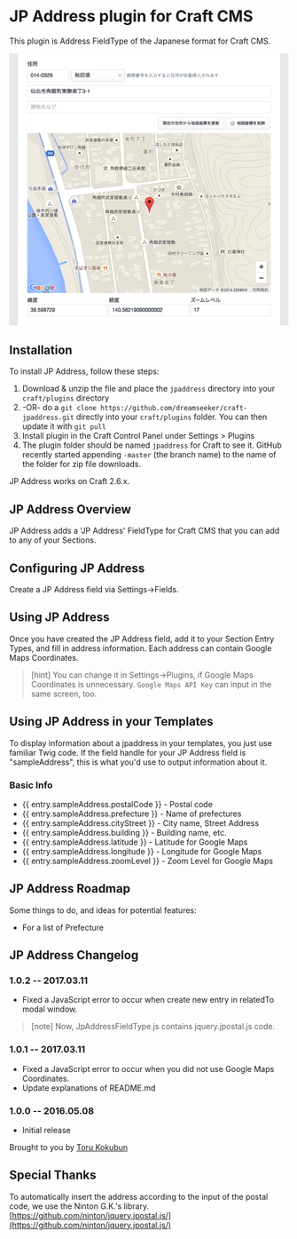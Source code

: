 # JP Address plugin for Craft CMS

This plugin is Address FieldType of the Japanese format for Craft CMS.

![Screenshot](resources/screenshots/jpaddress.png)

## Installation

To install JP Address, follow these steps:

1. Download & unzip the file and place the `jpaddress` directory into your `craft/plugins` directory
2.  -OR- do a `git clone https://github.com/dreamseeker/craft-jpaddress.git` directly into your `craft/plugins` folder.  You can then update it with `git pull`
3. Install plugin in the Craft Control Panel under Settings > Plugins
4. The plugin folder should be named `jpaddress` for Craft to see it.  GitHub recently started appending `-master` (the branch name) to the name of the folder for zip file downloads.

JP Address works on Craft 2.6.x.

## JP Address Overview

JP Address adds a 'JP Address' FieldType for Craft CMS that you can add to any of your Sections.

## Configuring JP Address

Create a JP Address field via Settings->Fields.

## Using JP Address

Once you have created the JP Address field, add it to your Section Entry Types, and fill in address information. Each address can contain Google Maps Coordinates.

> [hint] You can change it in Settings->Plugins, if Google Maps Coordinates is unnecessary. `Google Maps API Key` can input in the same screen, too.

## Using JP Address in your Templates

To display information about a jpaddress in your templates, you just use familiar Twig code. If the field handle for your JP Address field is "sampleAddress", this is what you'd use to output information about it.

### Basic Info

* {{ entry.sampleAddress.postalCode }} - Postal code
* {{ entry.sampleAddress.prefecture }} - Name of prefectures
* {{ entry.sampleAddress.cityStreet }} - City name, Street Address
* {{ entry.sampleAddress.building }} - Building name, etc.
* {{ entry.sampleAddress.latitude }} - Latitude for Google Maps
* {{ entry.sampleAddress.longitude }} - Longitude for Google Maps
* {{ entry.sampleAddress.zoomLevel }} - Zoom Level for Google Maps

## JP Address Roadmap

Some things to do, and ideas for potential features:

* For a list of Prefecture

## JP Address Changelog

### 1.0.2 -- 2017.03.11

* Fixed a JavaScript error to occur when create new entry in relatedTo modal window.

> [note] Now, JpAddressFieldType.js contains jquery.jpostal.js code.

### 1.0.1 -- 2017.03.11

* Fixed a JavaScript error to occur when you did not use Google Maps Coordinates.
* Update explanations of README.md

### 1.0.0 -- 2016.05.08

* Initial release

Brought to you by [Toru Kokubun](https://github.com/dreamseeker)

## Special Thanks

To automatically insert the address according to the input of the postal code, we use the Ninton G.K.'s library.  
[https://github.com/ninton/jquery.jpostal.js/](https://github.com/ninton/jquery.jpostal.js/)
